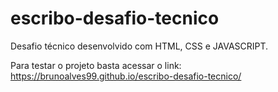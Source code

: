 # escribo-desafio-tecnico
Desafio técnico desenvolvido com HTML, CSS e JAVASCRIPT.

Para testar o projeto basta acessar o link: 
https://brunoalves99.github.io/escribo-desafio-tecnico/

